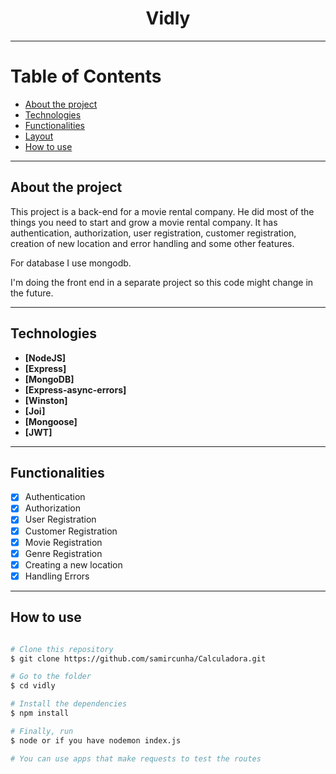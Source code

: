 <h1 align="center"> 
  Vidly
</h1>

---

Table of Contents
=================
<!--ts-->
  * [About the project](#-about-project)
  * [Technologies](#-technologies)
  * [Functionalities](#-functionalities)
  * [Layout](#-layout)
  * [How to use](#-how-to-use)
<!--te-->

---

## About the project <a name="-about-project" style="text-decoration:none"></a>

This project is a back-end for a movie rental company. He did most of the things you need to start and grow a movie rental company. It has authentication, authorization, user registration, customer registration, creation of new location and error handling and some other features. 

For database I use mongodb. 

I'm doing the front end in a separate project so this code might change in the future.

---

## Technologies <a name="-technologies" style="text-decoration:none"></a>
  
- **[NodeJS]**
- **[Express]**
- **[MongoDB]**
- **[Express-async-errors]**
- **[Winston]**
- **[Joi]**
- **[Mongoose]**
- **[JWT]**
  
--- 

## Functionalities <a name="-functionalities" style="text-decoration:none"></a>
  
- [x] Authentication
- [x] Authorization 
- [x] User Registration
- [x] Customer Registration 
- [x] Movie Registration 
- [x] Genre Registration 
- [x] Creating a new location 
- [x] Handling Errors 

---

## How to use <a name="-how-to-use" style="text-decoration:none"></a>

```bash

# Clone this repository
$ git clone https://github.com/samircunha/Calculadora.git

# Go to the folder
$ cd vidly

# Install the dependencies
$ npm install

# Finally, run
$ node or if you have nodemon index.js 

# You can use apps that make requests to test the routes

```
